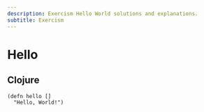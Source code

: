 ```yaml
---
description: Exercism Hello World solutions and explanations.
subtitle: Exercism
---
```


# Hello

## Clojure

```{code} clojure
(defn hello []
  "Hello, World!")
```
